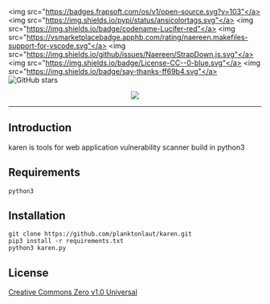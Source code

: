 
 <img src="https://badges.frapsoft.com/os/v1/open-source.svg?v=103"</a>
 <img src="https://img.shields.io/pypi/status/ansicolortags.svg"</a>
 <img src="https://img.shields.io/badge/codename-Lucifer-red"</a>
 <img src="https://vsmarketplacebadge.apphb.com/rating/naereen.makefiles-support-for-vscode.svg"</a>
 <img src="https://img.shields.io/github/issues/Naereen/StrapDown.js.svg"</a>
 <img src="https://img.shields.io/badge/License-CC--0-blue.svg"</a>
 <img src="https://img.shields.io/badge/say-thanks-ff69b4.svg"</a>
 <img alt="GitHub stars" src="https://img.shields.io/github/stars/planktonlaut/karen?label=follow&style=social"></a>


<p align="center">
  <img src="https://user-images.githubusercontent.com/44236850/87053279-f8b1b700-c22b-11ea-9672-2a4736b9780b.PNG"</a>
</p>

******************************************** 

## Introduction
karen is tools for web application vulnerability scanner build in python3

## Requirements
```
python3
```

## Installation
```
git clone https://github.com/planktonlaut/karen.git
pip3 install -r requirements.txt
python3 karen.py
```
## License
<a href="https://github.com/planktonlaut/karen/blob/master/LICENSE">Creative Commons Zero v1.0 Universal</a>

